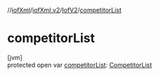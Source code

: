 //[iofXml](../../../index.md)/[iofXml.v2](../index.md)/[IofV2](index.md)/[competitorList](competitor-list.md)

# competitorList

[jvm]\
protected open var [competitorList](competitor-list.md): [CompetitorList](../-competitor-list/index.md)
